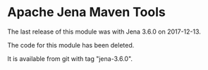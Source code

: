 Apache Jena Maven Tools
=======================

The last release of this module was with Jena 3.6.0 on 2017-12-13.

The code for this module has been deleted. 

It is available from git with tag "jena-3.6.0".
